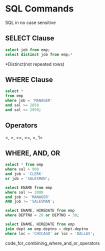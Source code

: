 # SQL Commands
SQL in no case sensitive

## SELECT Clause
```SQL
select job from emp;
select distinct job from emp;*
```

*Distinct(not repeated rows)

## WHERE Clause
```SQL
select *
from emp
where job = 'MANAGER'
and sal >= 2850
and sal <= 2950;
```

## Operators
<, >, <=, >=, =, 1=

## WHERE, AND, OR
```SQL
select * from emp
where sal > 900
and job = 'CLERK'
or job = 'SALESMAN';

select ENAME from emp
where sal >= 2000
and job != 'MANAGER'
AND job != 'SALESMAN';

select ENAME, HIREDATE from emp
where DEPTNO = 20 or DEPTNO = 30;

select ENAME, HIREDATE from emp
join dept on emp.deptno = dept.deptno
where loc = 'CHICAGO' or loc = 'DALLAS';
```

code_for_combining_where_and_or_operators
